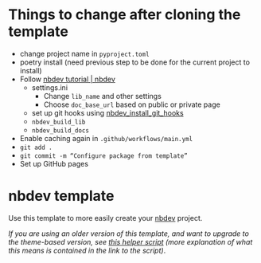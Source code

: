 # Things to change after cloning the template

- change project name in `pyproject.toml`
- poetry install (need previous step to be done for the current project to install)
- Follow [nbdev tutorial | nbdev](https://nbdev.fast.ai/tutorial.html#Note-if-using-a-subdirectory-to-contain-.ipynb-files-instead-of-the-project-root)
	- settings.ini
		- Change `lib_name` and other settings
		- Choose `doc_base_url` based on public or private page
	- set up git hooks using [nbdev_install_git_hooks](https://nbdev.fast.ai/cli.html#nbdev_install_git_hooks )
	- `nbdev_build_lib`
	- `nbdev_build_docs`
- Enable caching again in `.github/workflows/main.yml`
- `git add .`
- `git commit -m “Configure package from template”`
- Set up GitHub pages


# nbdev template

Use this template to more easily create your [nbdev](https://nbdev.fast.ai/) project.

_If you are using an older version of this template, and want to upgrade to the theme-based version, see [this helper script](https://gist.github.com/hamelsmu/977e82a23dcd8dcff9058079cb4a8f18) (more explanation of what this means is contained in the link to the script)_.
